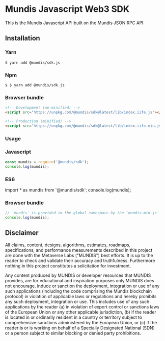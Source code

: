 # Mundis Javascript Web3 SDK

This is the Mundis Javascript API built on the Mundis JSON RPC API

## Installation

### Yarn

```
$ yarn add @mundis/sdk.js
```

### Npm

```
$ $ yarn add @mundis/sdk.js
```

### Browser bundle

```html
<!-- Development (un-minified) -->
<script src="https://unpkg.com/@mundis/sdk@latest/lib/index.iife.js"></script>

<!-- Production (minified) -->
<script src="https://unpkg.com/@mundis/sdk@latest/lib/index.iife.min.js"></script>
```

### Usage

### Javascript

```js
const mundis = require('@mundis/sdk');
console.log(mundis);
```

### ES6

import * as mundis from '@mundis/sdk';
console.log(mundis);


### Browser bundle

```js
// `mundis` is provided in the global namespace by the `mundis.min.js` script bundle.
console.log(mundis);

```

## Disclaimer

All claims, content, designs, algorithms, estimates, roadmaps,
specifications, and performance measurements described in this project
are done with the Metaverse Labs ("MUNDIS") best efforts. It is up to
the reader to check and validate their accuracy and truthfulness.
Furthermore nothing in this project constitutes a solicitation for
investment.

Any content produced by MUNDIS or developer resources that MUNDIS provides, are
for educational and inspiration purposes only.MUNDIS does not encourage,
induce or sanction the deployment, integration or use of any such
applications (including the code comprising the Mundis blockchain
protocol) in violation of applicable laws or regulations and hereby
prohibits any such deployment, integration or use. This includes use of
any such applications by the reader (a) in violation of export control
or sanctions laws of the European Union or any other applicable
jurisdiction, (b) if the reader is located in or ordinarily resident in
a country or territory subject to comprehensive sanctions administered
by the European Union, or (c) if the reader is or is working on behalf of a
Specially Designated National (SDN) or a person subject to similar blocking
or denied party prohibitions.
